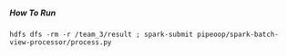 ##### How To Run

```
hdfs dfs -rm -r /team_3/result ; spark-submit pipeoop/spark-batch-view-processor/process.py
```
